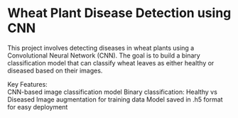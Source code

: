 # Wheat Plant Disease Detection using CNN
This project involves detecting diseases in wheat plants using a Convolutional Neural Network (CNN). The goal is to build a binary classification model that can classify wheat leaves as either healthy or diseased based on their images.

Key Features:<br>
CNN-based image classification model
Binary classification: Healthy vs Diseased
Image augmentation for training data
Model saved in .h5 format for easy deployment
